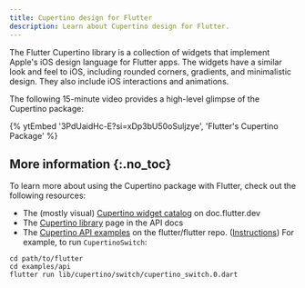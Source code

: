 ```yaml
---
title: Cupertino design for Flutter
description: Learn about Cupertino design for Flutter.
---
```


The Flutter Cupertino library is a collection
of widgets that implement Apple's iOS design language
for Flutter apps. The widgets have a similar look
and feel to iOS, including rounded corners, gradients,
and minimalistic design.
They also include iOS interactions and animations. 

The following 15-minute video provides a high-level
glimpse of the Cupertino package:

{% ytEmbed '3PdUaidHc-E?si=xDp3bU50oSuljzye', 'Flutter\'s Cupertino Package' %}

## More information {:.no_toc}

To learn more about using the Cupertino
package with Flutter,
check out the following resources:

* The (mostly visual) [Cupertino widget catalog][]
  on doc.flutter.dev
* The [Cupertino library][] page in the API docs
* The [Cupertino API examples][] on the flutter/flutter
  repo. ([Instructions][]) For example,
  to run `CupertinoSwitch`:

```console
cd path/to/flutter
cd examples/api
flutter run lib/cupertino/switch/cupertino_switch.0.dart
```

[Cupertino API examples]: {{site.github}}/flutter/flutter/tree/master/examples/api/lib/cupertino
[Cupertino library]: {{site.api}}/flutter/cupertino/cupertino-library.html
[Cupertino widget catalog]: /ui/widgets/cupertino
[Instructions]: {{site.github}}/flutter/flutter/tree/master/examples/api#api-example-code

